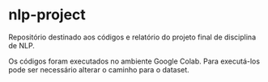 # nlp-project
Repositório destinado aos códigos e relatório do projeto final de disciplina de NLP.

Os códigos foram executados no ambiente Google Colab. Para executá-los pode ser necessário alterar o caminho para o dataset.
